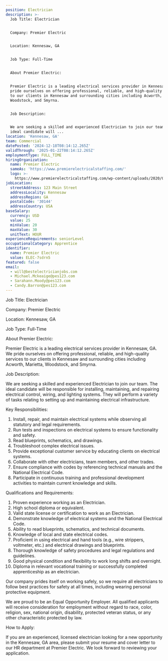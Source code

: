 ```yaml
---
position: Electrician
description: >-
  Job Title: Electrician 


  Company: Premier Electric 


  Location: Kennesaw, GA 


  Job Type: Full-Time 


  About Premier Electric:


  Premier Electric is a leading electrical services provider in Kennesaw, GA. We
  pride ourselves on offering professional, reliable, and high-quality services
  to our clients in Kennesaw and surrounding cities including Acworth, Marietta,
  Woodstock, and Smyrna. 


  Job Description:


  We are seeking a skilled and experienced Electrician to join our team. The
  ideal candidate will ...
location: 'Kennesaw, GA'
team: Commercial
datePosted: '2024-12-18T08:14:12.265Z'
validThrough: '2025-01-22T08:14:12.265Z'
employmentType: FULL_TIME
hiringOrganization:
  name: Premier Electric
  sameAs: 'https://www.premierelectricalstaffing.com/'
  logo: >-
    https://www.premierelectricalstaffing.com/wp-content/uploads/2020/05/Premier-Electrical-Staffing-logo.png
jobLocation:
  streetAddress: 123 Main Street
  addressLocality: Kennesaw
  addressRegion: GA
  postalCode: '30144'
  addressCountry: USA
baseSalary:
  currency: USD
  value: 25
  minValue: 20
  maxValue: 30
  unitText: HOUR
experienceRequirements: seniorLevel
occupationalCategory: Apprentice
identifier:
  name: Premier Electric
  value: ELEC-7sdrn5
featured: false
email:
  - will@bestelectricianjobs.com
  - Michael.Mckeaige@pes123.com
  - Sarahann.Moody@pes123.com
  - Candy.Barron@pes123.com
---
```




Job Title: Electrician 

Company: Premier Electric 

Location: Kennesaw, GA 

Job Type: Full-Time 

About Premier Electric:

Premier Electric is a leading electrical services provider in Kennesaw, GA. We pride ourselves on offering professional, reliable, and high-quality services to our clients in Kennesaw and surrounding cities including Acworth, Marietta, Woodstock, and Smyrna. 

Job Description:

We are seeking a skilled and experienced Electrician to join our team. The ideal candidate will be responsible for installing, maintaining, and repairing electrical control, wiring, and lighting systems. They will perform a variety of tasks relating to setting up and maintaining electrical infrastructure. 

Key Responsibilities:

1. Install, repair, and maintain electrical systems while observing all statutory and legal requirements.
2. Run tests and inspections on electrical systems to ensure functionality and safety.
3. Read blueprints, schematics, and drawings.
4. Troubleshoot complex electrical issues.
5. Provide exceptional customer service by educating clients on electrical systems.
6. Collaborate with other electricians, team members, and other trades.
7. Ensure compliance with codes by referencing technical manuals and the National Electrical Code.
8. Participate in continuous training and professional development activities to maintain current knowledge and skills.

Qualifications and Requirements:

1. Proven experience working as an Electrician.
2. High school diploma or equivalent.
3. Valid state license or certification to work as an Electrician.
4. Demonstrate knowledge of electrical systems and the National Electrical Code.
5. Ability to read blueprints, schematics, and technical documents.
6. Knowledge of local and state electrical codes.
7. Proficient in using electrical and hand tools (e.g., wire strippers, voltmeter, etc.) and electrical drawings and blueprints.
8. Thorough knowledge of safety procedures and legal regulations and guidelines.
9. Good physical condition and flexibility to work long shifts and overnight.
10. Diploma in relevant vocational training or successfully completed apprenticeship as an electrician.
   
Our company prides itself on working safely, so we require all electricians to follow best practices for safety at all times, including wearing personal protective equipment.

We are proud to be an Equal Opportunity Employer. All qualified applicants will receive consideration for employment without regard to race, color, religion, sex, national origin, disability, protected veteran status, or any other characteristic protected by law.

How to Apply:

If you are an experienced, licensed electrician looking for a new opportunity in the Kennesaw, GA area, please submit your resume and cover letter to our HR department at Premier Electric. We look forward to reviewing your application.
